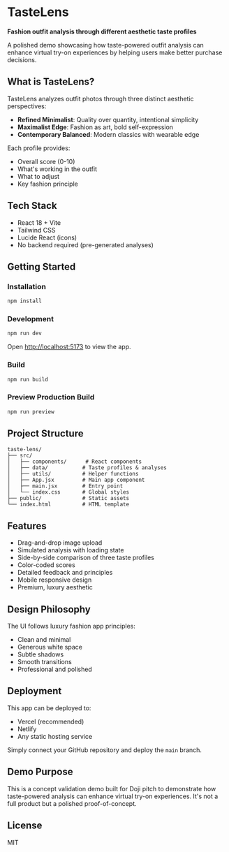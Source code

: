 # TasteLens

**Fashion outfit analysis through different aesthetic taste profiles**

A polished demo showcasing how taste-powered outfit analysis can enhance virtual try-on experiences by helping users make better purchase decisions.

## What is TasteLens?

TasteLens analyzes outfit photos through three distinct aesthetic perspectives:

- **Refined Minimalist**: Quality over quantity, intentional simplicity
- **Maximalist Edge**: Fashion as art, bold self-expression
- **Contemporary Balanced**: Modern classics with wearable edge

Each profile provides:
- Overall score (0-10)
- What's working in the outfit
- What to adjust
- Key fashion principle

## Tech Stack

- React 18 + Vite
- Tailwind CSS
- Lucide React (icons)
- No backend required (pre-generated analyses)

## Getting Started

### Installation

```bash
npm install
```

### Development

```bash
npm run dev
```

Open [http://localhost:5173](http://localhost:5173) to view the app.

### Build

```bash
npm run build
```

### Preview Production Build

```bash
npm run preview
```

## Project Structure

```
taste-lens/
├── src/
│   ├── components/      # React components
│   ├── data/           # Taste profiles & analyses
│   ├── utils/          # Helper functions
│   ├── App.jsx         # Main app component
│   ├── main.jsx        # Entry point
│   └── index.css       # Global styles
├── public/             # Static assets
└── index.html          # HTML template
```

## Features

- Drag-and-drop image upload
- Simulated analysis with loading state
- Side-by-side comparison of three taste profiles
- Color-coded scores
- Detailed feedback and principles
- Mobile responsive design
- Premium, luxury aesthetic

## Design Philosophy

The UI follows luxury fashion app principles:
- Clean and minimal
- Generous white space
- Subtle shadows
- Smooth transitions
- Professional and polished

## Deployment

This app can be deployed to:
- Vercel (recommended)
- Netlify
- Any static hosting service

Simply connect your GitHub repository and deploy the `main` branch.

## Demo Purpose

This is a concept validation demo built for Doji pitch to demonstrate how taste-powered analysis can enhance virtual try-on experiences. It's not a full product but a polished proof-of-concept.

## License

MIT
